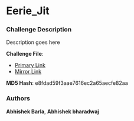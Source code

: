 # Eerie_Jit

### Challenge Description

Description goes here

**Challenge File**:

+ [Primary Link]()
+ [Mirror Link]()

**MD5 Hash**: e8fdad59f3aae7616ec2a65aecfe82aa


### Authors

**Abhishek Barla**, **Abhishek bharadwaj**